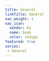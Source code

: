 ```yaml
---
title: General
linkTitle: General
nav_weight: 1
nav_icon:
  vendor: bs
  name: book
  color: indigo
featured: true
series:  
 - General
---
```



